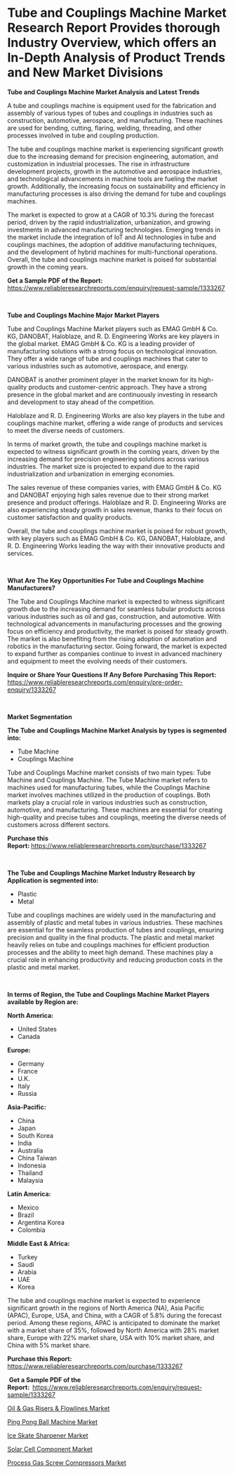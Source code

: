 <p><h1>Tube and Couplings Machine Market Research Report Provides thorough Industry Overview, which offers an In-Depth Analysis of Product Trends and New Market Divisions</h1></p><p><strong>Tube and Couplings Machine Market Analysis and Latest Trends</strong></p>
<p><p>A tube and couplings machine is equipment used for the fabrication and assembly of various types of tubes and couplings in industries such as construction, automotive, aerospace, and manufacturing. These machines are used for bending, cutting, flaring, welding, threading, and other processes involved in tube and coupling production.</p><p>The tube and couplings machine market is experiencing significant growth due to the increasing demand for precision engineering, automation, and customization in industrial processes. The rise in infrastructure development projects, growth in the automotive and aerospace industries, and technological advancements in machine tools are fueling the market growth. Additionally, the increasing focus on sustainability and efficiency in manufacturing processes is also driving the demand for tube and couplings machines.</p><p>The market is expected to grow at a CAGR of 10.3% during the forecast period, driven by the rapid industrialization, urbanization, and growing investments in advanced manufacturing technologies. Emerging trends in the market include the integration of IoT and AI technologies in tube and couplings machines, the adoption of additive manufacturing techniques, and the development of hybrid machines for multi-functional operations. Overall, the tube and couplings machine market is poised for substantial growth in the coming years.</p></p>
<p><strong>Get a Sample PDF of the Report:&nbsp;</strong> <a href="https://www.reliableresearchreports.com/enquiry/request-sample/1333267">https://www.reliableresearchreports.com/enquiry/request-sample/1333267</a></p>
<p>&nbsp;</p>
<p><strong>Tube and Couplings Machine Major Market Players</strong></p>
<p><p>Tube and Couplings Machine Market players such as EMAG GmbH & Co. KG, DANOBAT, Haloblaze, and R. D. Engineering Works are key players in the global market. EMAG GmbH & Co. KG is a leading provider of manufacturing solutions with a strong focus on technological innovation. They offer a wide range of tube and couplings machines that cater to various industries such as automotive, aerospace, and energy.</p><p>DANOBAT is another prominent player in the market known for its high-quality products and customer-centric approach. They have a strong presence in the global market and are continuously investing in research and development to stay ahead of the competition.</p><p>Haloblaze and R. D. Engineering Works are also key players in the tube and couplings machine market, offering a wide range of products and services to meet the diverse needs of customers.</p><p>In terms of market growth, the tube and couplings machine market is expected to witness significant growth in the coming years, driven by the increasing demand for precision engineering solutions across various industries. The market size is projected to expand due to the rapid industrialization and urbanization in emerging economies.</p><p>The sales revenue of these companies varies, with EMAG GmbH & Co. KG and DANOBAT enjoying high sales revenue due to their strong market presence and product offerings. Haloblaze and R. D. Engineering Works are also experiencing steady growth in sales revenue, thanks to their focus on customer satisfaction and quality products.</p><p>Overall, the tube and couplings machine market is poised for robust growth, with key players such as EMAG GmbH & Co. KG, DANOBAT, Haloblaze, and R. D. Engineering Works leading the way with their innovative products and services.</p></p>
<p>&nbsp;</p>
<p><strong>What Are The Key Opportunities For Tube and Couplings Machine Manufacturers?</strong></p>
<p><p>The Tube and Couplings Machine market is expected to witness significant growth due to the increasing demand for seamless tubular products across various industries such as oil and gas, construction, and automotive. With technological advancements in manufacturing processes and the growing focus on efficiency and productivity, the market is poised for steady growth. The market is also benefiting from the rising adoption of automation and robotics in the manufacturing sector. Going forward, the market is expected to expand further as companies continue to invest in advanced machinery and equipment to meet the evolving needs of their customers.</p></p>
<p><strong>Inquire or Share Your Questions If Any Before Purchasing This Report:</strong> <a href="https://www.reliableresearchreports.com/enquiry/pre-order-enquiry/1333267">https://www.reliableresearchreports.com/enquiry/pre-order-enquiry/1333267</a></p>
<p>&nbsp;</p>
<p><strong>Market Segmentation</strong></p>
<p><strong>The Tube and Couplings Machine Market Analysis by types is segmented into:</strong></p>
<p><ul><li>Tube Machine</li><li>Couplings Machine</li></ul></p>
<p><p>Tube and Couplings Machine market consists of two main types: Tube Machine and Couplings Machine. The Tube Machine market refers to machines used for manufacturing tubes, while the Couplings Machine market involves machines utilized in the production of couplings. Both markets play a crucial role in various industries such as construction, automotive, and manufacturing. These machines are essential for creating high-quality and precise tubes and couplings, meeting the diverse needs of customers across different sectors.</p></p>
<p><strong>Purchase this Report:&nbsp;</strong><a href="https://www.reliableresearchreports.com/purchase/1333267">https://www.reliableresearchreports.com/purchase/1333267</a></p>
<p>&nbsp;</p>
<p><strong>The Tube and Couplings Machine Market Industry Research by Application is segmented into:</strong></p>
<p><ul><li>Plastic</li><li>Metal</li></ul></p>
<p><p>Tube and couplings machines are widely used in the manufacturing and assembly of plastic and metal tubes in various industries. These machines are essential for the seamless production of tubes and couplings, ensuring precision and quality in the final products. The plastic and metal market heavily relies on tube and couplings machines for efficient production processes and the ability to meet high demand. These machines play a crucial role in enhancing productivity and reducing production costs in the plastic and metal market.</p></p>
<p>&nbsp;</p>
<p><strong>In terms of Region, the Tube and Couplings Machine Market Players available by Region are:</strong></p>
<p>
    <p> <strong> North America: </strong>
        <ul>
            <li>United States</li>
            <li>Canada</li>
        </ul>
        </p> 
    <p> <strong> Europe: </strong>
        <ul>
            <li>Germany</li>
            <li>France</li>
            <li>U.K.</li>
            <li>Italy</li>
            <li>Russia</li>
        </ul>
        </p> 
    <p> <strong> Asia-Pacific: </strong>
        <ul>
            <li>China</li>
            <li>Japan</li>
            <li>South Korea</li>
            <li>India</li>
            <li>Australia</li>
            <li>China Taiwan</li>
            <li>Indonesia</li>
            <li>Thailand</li>
            <li>Malaysia</li>
        </ul>
        </p> 
    <p> <strong> Latin America: </strong>
        <ul>
            <li>Mexico</li>
            <li>Brazil</li>
            <li>Argentina Korea</li>
            <li>Colombia</li>
        </ul>
        </p> 
    <p> <strong> Middle East & Africa: </strong>
        <ul>
            <li>Turkey</li>
            <li>Saudi</li>
            <li>Arabia</li>
            <li>UAE</li>
            <li>Korea</li>
        </ul>
    </p>
    </p>
<p><p>The tube and couplings machine market is expected to experience significant growth in the regions of North America (NA), Asia Pacific (APAC), Europe, USA, and China, with a CAGR of 5.8% during the forecast period. Among these regions, APAC is anticipated to dominate the market with a market share of 35%, followed by North America with 28% market share, Europe with 22% market share, USA with 10% market share, and China with 5% market share.</p></p>
<p><strong>Purchase this Report: </strong><a href="https://www.reliableresearchreports.com/purchase/1333267">https://www.reliableresearchreports.com/purchase/1333267</a></p>
<p>&nbsp;<strong>Get a Sample PDF of the Report:&nbsp;&nbsp;</strong><a href="https://www.reliableresearchreports.com/enquiry/request-sample/1333267">https://www.reliableresearchreports.com/enquiry/request-sample/1333267</a></p>
<p><strong></strong></p>
<p><p><a href="https://github.com/sonuprakash1/Market-Research-Report-List-1/blob/main/oil-gas-risers-flowlines-market.md">Oil & Gas Risers & Flowlines Market</a></p><p><a href="https://medium.com/p/206a2d1b0a9e/edit">Ping Pong Ball Machine Market</a></p><p><a href="https://medium.com/p/cedfcd0a70ef/edit">Ice Skate Sharpener Market</a></p><p><a href="https://medium.com/p/25fff3977982/edit">Solar Cell Component Market</a></p><p><a href="https://github.com/Whitneyboyettebo9kiw7yr13/Market-Research-Report-List-1/blob/main/process-gas-screw-compressors-market.md">Process Gas Screw Compressors Market</a></p></p>
